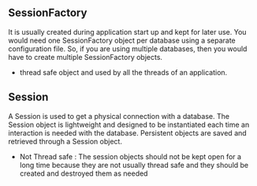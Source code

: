 ## SessionFactory
It is usually created during application start up and kept for later use. You would need one SessionFactory object per database using a separate configuration file. So, if you are using multiple databases, then you would have to create multiple SessionFactory objects.

- thread safe object and used by all the threads of an application.

## Session 
A Session is used to get a physical connection with a database. The Session object is lightweight and designed to be instantiated each time an interaction is needed with the database. Persistent objects are saved and retrieved through a Session object.

- Not Thread safe : The session objects should not be kept open for a long time because they are not usually thread safe and they should be created and destroyed them as needed